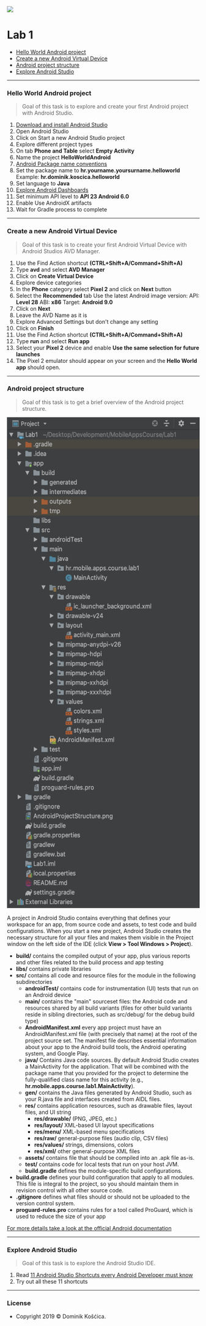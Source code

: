 ![](https://www.medicalcenter.virginia.edu/mobile-device-setup/colorsAndroidlogo.jpg/?s=50)
# Lab 1
- [Hello World Android project](#Hello-World-Android-project)
- [Create a new Android Virtual Device](#Create-a-new-Android-Virtual-Device)
- [Android project structure](#Android-project-structure)
- [Explore Android Studio](#Explore-Android-Studio)
---
### Hello World Android project
>Goal of this task is to explore and create your first Android project with Android Studio.
1. [Download and install Android Studio](https://developer.android.com/studio/)
2. Open Android Studio
3. Click on Start a new Android Studio project
4. Explore different project types
5. On tab **Phone and Table** select **Empty Activity**
6. Name the project **HelloWorldAndroid**
7. [Android Package name conventions](https://stackoverflow.com/questions/6273892/android-package-name-convention)
8. Set the package name to **hr.yourname.yoursurname.helloworld** 
   Example: **hr.dominik.koscica.helloworld**
9. Set language to **Java**
10. [Explore Android Dashboards](https://developer.android.com/about/dashboards)
11. Set minimum API level to **API 23 Android 6.0**
12. Enable Use AndroidX artifacts
13. Wait for Gradle process to complete
---
### Create a new Android Virtual Device
>Goal of this task is to create your first Android Virtual Device with Android Studios AVD Manager.
1. Use the Find Action shortcut **(CTRL+Shift+A/Command+Shift+A)**
2. Type **avd** and select **AVD Manager**
3. Click on **Create Virtual Device**
4. Explore device categories
5. In the **Phone** category select **Pixel 2** and click on **Next** button
6. Select the **Recommended** tab Use the latest Android image version: 
   API: **Level 28**
   ABI: **x86**
   Target: **Android 9.0**
7. Click on **Next**
8. Leave the AVD Name as it is
9. Explore Advanced Settings but don't change any setting
10. Click on **Finish**
11. Use the Find Action shortcut **(CTRL+Shift+A/Command+Shift+A)**
12. Type **run** and select **Run app**
13. Select your **Pixel 2** device and enable **Use the same selection for future launches**
14. The Pixel 2 emulator should appear on your screen and the **Hello World app** should open.
---
### Android project structure
>Goal of this task is to get a brief overview of the Android project structure.

<img src="AndroidProjectStructure.png" width="606" height="1281">

A project in Android Studio contains everything that defines your workspace for an app, from source code and assets, to test code and build configurations. When you start a new project, Android Studio creates the necessary structure for all your files and makes them visible in the Project window on the left side of the IDE (click **View > Tool Windows > Project**).

* **build/** contains the compiled output of your app, plus various reports and other files related to the build process and app testing  
* **libs/** contains private libraries
* **src/** contains all code and resource files for the module in the following subdirectories
    * **androidTest/** contains code for instrumentation (UI) tests that run on an Android device
    * **main/** contains the "main" sourceset files: the Android code and resources shared by all build variants (files for other build variants reside in sibling directories, such as src/debug/ for the debug build type)
    * **AndroidManifest.xml** every app project must have an AndroidManifest.xml file (with precisely that name) at the root of the project source set. The manifest file describes essential information about your app to the Android build tools, the Android operating system, and Google Play.
    * **java/** Contains Java code sources. By default Android Studio creates a MainActivity for the application. That will be combined with the package name that you provided for the project to determine the fully-qualified class name for this activity (e.g., **hr.mobile.apps.course.lab1.MainActivity**).
    * **gen/** contains the Java files generated by Android Studio, such as your R.java file and interfaces created from AIDL files.
    * **res/** contains application resources, such as drawable files, layout files, and UI string
        * **res/drawable/** (PNG, JPEG, etc.)
        * **res/layout/** XML-based UI layout specifications
        * **res/menu/** XML-based menu specifications
        * **res/raw/** general-purpose files (audio clip, CSV files)
        * **res/values/** strings, dimensions, colors
        * **res/xml/** other general-purpose XML files
    * **assets/** contains file that should be compiled into an .apk file as-is.
    * **test/** contains code for local tests that run on your host JVM.
    * **build.gradle** defines the module-specific build configurations.
* **build.gradle** defines your build configuration that apply to all modules. This file is integral to the project, so you should maintain them in revision control with all other source code.
* **.gitignore** defines what files should or should not be uploaded to the version control system.
* **proguard-rules.pro** contains rules for a tool called ProGuard, which is used to reduce the size of your app  

[For more details take a look at the official Android documentation](https://developer.android.com/studio/projects)

---
### Explore Android Studio
>Goal of this task is to explore the Android Studio IDE.
1. Read [11 Android Studio Shortcuts every Android Developer must know](https://medium.com/mindorks/11-android-studio-shortcuts-every-android-developer-must-know-a153e736e611)
2. Try out all these 11 shortcuts

---
### License
* Copyright 2019 © Dominik Košćica.

